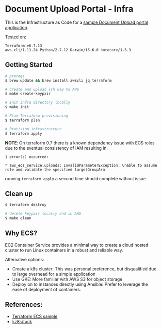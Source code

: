 # Document Upload Portal - Infra

This is the Infrastructure as Code for a [sample Document Upload portal
application](github.com/so0k/aws-uploads-sample).

Tested on:
```
Terraform v0.7.13
aws-cli/1.11.24 Python/2.7.12 Darwin/15.6.0 botocore/1.5.3
```

## Getting Started

```bash
# prereqs
$ brew update && brew install awscli jq terraform

# Create and upload ssh key to AWS
$ make create-keypair

# Init infra directory locally
$ make init

# Plan Terraform provisioning
$ terraform plan

# Provision infrastructure
$ terraform apply
```

**NOTE**: On terraform 0.7 there is a known dependency issue with ECS roles due to the eventual consistency of IAM resulting in:
```
1 error(s) occurred:

* aws_ecs_service.uploads: InvalidParameterException: Unable to assume role and validate the specified targetGroupArn.
```

running `terraform apply` a second time should complete without issue

## Clean up

```bash
$ terraform destroy

# delete keypair locally and in AWS
$ make clean
```

## Why ECS?

EC2 Container Service provides a minimal way to create a cloud hosted cluster
to run Linux containers in a robust and reliable way.

Alternative options:

- Create a k8s cluster: This was personal preference, but disqualified due to large overhead for a simple application
- Use GKE: More familiar with AWS S3 for object storage
- Deploy on to instances directly using Ansible: Prefer to leverage the ease of deployment of containers.

## References:

- [Terraform ECS sample](https://github.com/hashicorp/terraform/tree/master/examples/aws-ecs-alb)
- [kz8s/tack](https://github.com/kz8s/tack)
